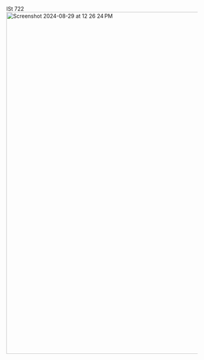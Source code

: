 ISt 722
<img width="898" alt="Screenshot 2024-08-29 at 12 26 24 PM" src="https://github.com/user-attachments/assets/9d5b2457-c0fd-4880-a5ae-6d01322770dc">

